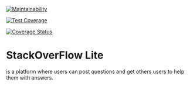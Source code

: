 [![Maintainability](https://api.codeclimate.com/v1/badges/00e0c0d02db50dfc3f1c/maintainability)](https://codeclimate.com/github/gbols/api-endpoint/maintainability)

[![Test Coverage](https://api.codeclimate.com/v1/badges/00e0c0d02db50dfc3f1c/test_coverage)](https://codeclimate.com/github/gbols/api-endpoint/test_coverage)

[![Coverage Status](https://coveralls.io/repos/github/gbols/api-endpoint/badge.svg?branch=ft-get-questions-#159896127)](https://coveralls.io/github/gbols/api-endpoint?branch=ft-get-questions-#159896127)
# StackOverFlow Lite 
is a platform where users can post questions and get others users to help them with answers.
